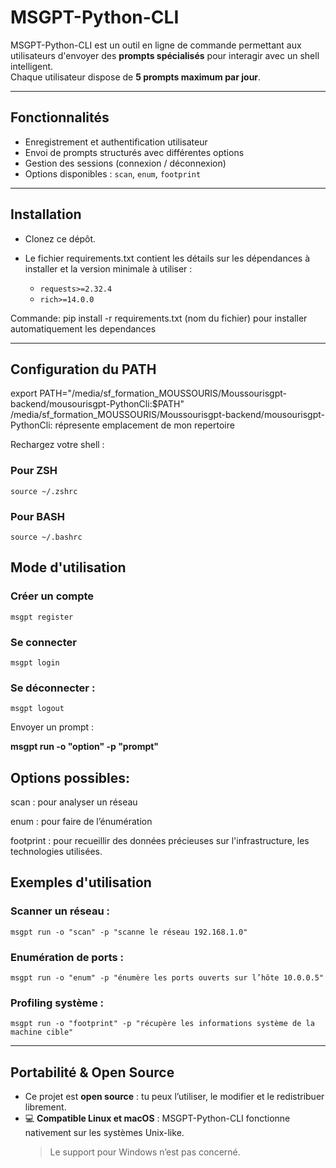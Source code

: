 #  MSGPT-Python-CLI

MSGPT-Python-CLI est un outil en ligne de commande permettant aux utilisateurs d'envoyer des **prompts spécialisés** pour interagir avec un shell intelligent.  
Chaque utilisateur dispose de **5 prompts maximum par jour**.

---

##  Fonctionnalités

-  Enregistrement et authentification utilisateur
-  Envoi de prompts structurés avec différentes options
-  Gestion des sessions (connexion / déconnexion)
-  Options disponibles : `scan`, `enum`, `footprint`

---

##  Installation
- Clonez ce dépôt.

- Le fichier requirements.txt contient les détails sur les dépendances à installer et la version minimale à utiliser :
  - `requests>=2.32.4`  
  - `rich>=14.0.0` 
  
Commande: pip install -r requirements.txt (nom du fichier) pour installer automatiquement les dependances

---

##  Configuration du PATH
  export PATH="/media/sf_formation_MOUSSOURIS/Moussourisgpt-backend/mousourisgpt-PythonCli:$PATH" 
/media/sf_formation_MOUSSOURIS/Moussourisgpt-backend/mousourisgpt-PythonCli: répresente emplacement de mon repertoire

Rechargez votre shell :

### Pour ZSH 
    source ~/.zshrc
    
### Pour BASH 
    source ~/.bashrc

##  Mode d'utilisation

### Créer un compte 
    msgpt register

### Se connecter 
    msgpt login

### Se déconnecter :
    msgpt logout

 Envoyer un prompt :

**msgpt run -o "option" -p "prompt"**

## Options possibles:

scan : pour analyser un réseau

enum : pour faire de l’énumération

footprint : pour  recueillir des données précieuses sur l'infrastructure, les technologies utilisées.

## Exemples d'utilisation

### Scanner un réseau :
    msgpt run -o "scan" -p "scanne le réseau 192.168.1.0"

### Enumération de ports :
    msgpt run -o "enum" -p "énumère les ports ouverts sur l’hôte 10.0.0.5"

### Profiling système :
    msgpt run -o "footprint" -p "récupère les informations système de la machine cible"

---

##  Portabilité & Open Source

-  Ce projet est **open source** : tu peux l’utiliser, le modifier et le redistribuer librement.
- 💻 **Compatible Linux et macOS** : MSGPT-Python-CLI fonctionne nativement sur les systèmes Unix-like.  
  >  Le support pour Windows n’est pas concerné.













